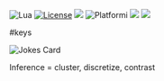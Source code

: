 <img alt="Lua" src="https://img.shields.io/badge/lua-v5.4-blue"> <a href="https://github.com/timm/keys/blob/master/LICENSE.md"><img 
alt="License" src="https://img.shields.io/badge/license-unlicense-red"></a> <img 
src="https://img.shields.io/badge/purpose-ai%20,%20se-blueviolet"> <img 
alt="Platform" src="https://img.shields.io/badge/platform-osx%20,%20linux-lightgrey">i <a 
href="https://github.com/timm/keys/actions"><img src="https://github.com/timm/keys/actions/workflows/unit-test.yml/badge.svg"></a> <a 
href="https://zenodo.org/badge/latestdoi/318809834"><img src="https://zenodo.org/badge/318809834.svg"></a>

#keys

![Jokes Card](https://readme-jokes.vercel.app/api)

Inference = cluster, discretize, contrast
